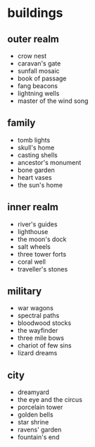 # buildings
## outer realm
- crow nest
- caravan's gate
- sunfall mosaic
- book of passage
- fang beacons
- lightning wells
- master of the wind song

## family
- tomb lights
- skull's home
- casting shells
- ancestor's monument
- bone garden
- heart vases
- the sun's home

## inner realm
- river's guides
- lighthouse
- the moon's dock
- salt wheels
- three tower forts
- coral well
- traveller's stones

## military
- war wagons
- spectral paths
- bloodwood stocks
- the wayfinder
- three mile bows
- chariot of few sins
- lizard dreams

## city
- dreamyard
- the eye and the circus
- porcelain tower
- golden bells
- star shrine
- ravens' garden
- fountain's end